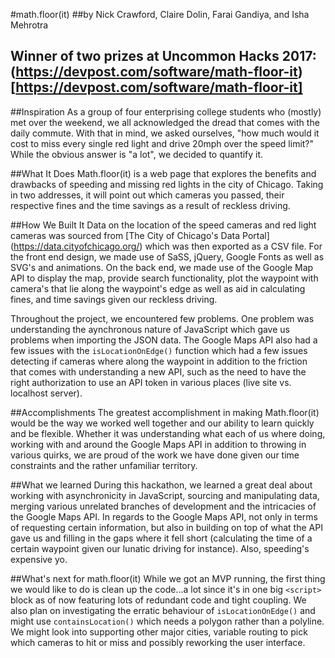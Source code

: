 #math.floor(it)
##by Nick Crawford, Claire Dolin, Farai Gandiya, and Isha Mehrotra

## Winner of two prizes at Uncommon Hacks 2017: (https://devpost.com/software/math-floor-it)[https://devpost.com/software/math-floor-it]

##Inspiration
As a group of four enterprising college students who (mostly) met over the weekend, we all acknowledged the dread that comes with the daily commute. With that in mind, we asked ourselves, "how much would it cost to miss every single red light and drive 20mph over the speed limit?" While the obvious answer is "a lot", we decided to quantify it.

##What It Does
Math.floor(it) is a web page that explores the benefits and drawbacks of speeding and missing red lights in the city of Chicago. Taking in two addresses, it will point out which cameras you passed, their respective fines and the time savings as a result of reckless driving. 

##How We Built It
Data on the location of the speed cameras and red light cameras was sourced from [The City of Chicago's Data Portal] (https://data.cityofchicago.org/) which was then exported as a CSV file. For the front end design, we made use of SaSS, jQuery, Google Fonts as well as SVG's and animations. On the back end, we made use of the Google Map API to display the map, provide search functionality, plot the waypoint with camera's that lie along the waypoint's edge as well as aid in calculating fines, and time savings given our reckless driving.

Throughout the project, we encountered few problems. One problem was understanding the aynchronous nature of JavaScript which gave us problems when importing the JSON data. The Google Maps API also had a few issues with the `isLocationOnEdge()` function which had a few issues detecting if cameras where along the waypoint in addition to the friction that comes with understanding a new API, such as the need to have the right authorization to use an API token in various places (live site vs. localhost server).

##Accomplishments
The greatest accomplishment in making Math.floor(it) would be the way we worked well together and our ability to learn quickly and be flexible. Whether it was understanding what each of us where doing, working with and around the Google Maps API in addition to throwing in various quirks, we are proud of the work we have done given our time constraints and the rather unfamiliar territory.

##What we learned
During this hackathon, we learned a great deal about working with asynchronicity in JavaScript, sourcing and manipulating data, merging various unrelated branches of development and the intricacies of the Google Maps API. In regards to the Google Maps API, not only in terms of requesting certain information, but also in building on top of what the API gave us and filling in the gaps where it fell short (calculating the time of a certain waypoint given our lunatic driving for instance). Also, speeding's expensive yo. 

##What's next for math.floor(it)
While we got an MVP running, the first thing we would like to do is clean up the code...a lot since it's in one big `<script>` block as of now featuring lots of redundant code and tight coupling. We also plan on investigating the erratic behaviour of `isLocationOnEdge()` and might use `containsLocation()` which needs a polygon rather than a polyline. We might look into supporting other major cities, variable routing to pick which cameras to hit or miss and possibly reworking the user interface.

